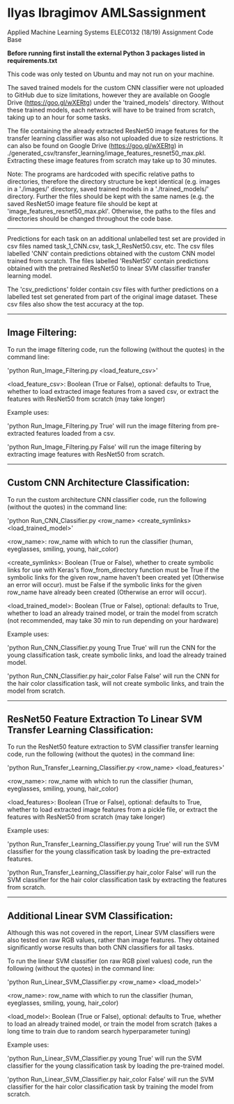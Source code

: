 # Ilyas Ibragimov AMLSassignment
Applied Machine Learning Systems ELEC0132 (18/19) Assignment Code Base

**Before running first install the external Python 3 packages listed in requirements.txt**

This code was only tested on Ubuntu and may not run on your machine.

The saved trained models for the custom CNN classifier were not uploaded to GitHub due to size limitations, however they are available on Google Drive (https://goo.gl/wXERtg) under the 'trained_models' directory. Without these trained models, each network will have to be trained from scratch, taking up to an hour for some tasks.

The file containing the already extracted ResNet50 image features for the transfer learning classifier was also not uploaded due to size restrictions. It can also be found on Google Drive (https://goo.gl/wXERtg) in ./generated_csv/transfer_learning/image_features_resnet50_max.pkl. Extracting these image features from scratch may take up to 30 minutes.

Note: The programs are hardcoded with specific relative paths to directories, therefore the directory structure be kept identical (e.g. images in a './images/' directory, saved trained models in a './trained_models/' directory. Further the files should be kept with the same names (e.g. the saved ResNet50 image feature file should be kept at 'image_features_resnet50_max.pkl'. Otherwise, the paths to the files and directories should be changed throughout the code base.

---
Predictions for each task on an additional unlabelled test set are provided in csv files named task_1_CNN.csv, task_1_ResNet50.csv, etc. The csv files labelled 'CNN' contain predictions obtained with the custom CNN model trained from scratch. The files labelled 'ResNet50' contain predictions obtained with the pretrained ResNet50 to linear SVM classifier transfer learning model.

The 'csv_predictions' folder contain csv files with further predictions on a labelled test set generated from part of the original image dataset. These csv files also show the test accuracy at the top.

---
## Image Filtering:

To run the image filtering code, run the following (without the quotes) in the command line:

'python Run_Image_Filtering.py <load_feature_csv>'

<load_feature_csv>: Boolean (True or False), optional: defaults to True,
        whether to load extracted image features from a saved csv, 
        or extract the features with ResNet50 from scratch (may take longer)

Example uses: 

'python Run_Image_Filtering.py True' will run the image filtering from pre-extracted features loaded from a csv. 

'python Run_Image_Filtering.py False' will run the image filtering by extracting image features with ResNet50 from scratch.

---
## Custom CNN Architecture Classification:

To run the custom architecture CNN classifier code, run the following (without the quotes) in the command line:

'python Run_CNN_Classifier.py <row_name> <create_symlinks> <load_trained_model>'

<row_name>: row_name with which to run the classifier (human, eyeglasses, smiling, young, hair_color)

<create_symlinks>: Boolean (True or False), whether to create symbolic links for use with Keras's flow_from_directory function
                   must be True if the symbolic links for the given row_name haven't been created yet (Otherwise an error will occur).
                   must be False if the symbolic links for the given row_name have already been created (Otherwise an error will occur).

<load_trained_model>: Boolean (True or False), optional: defaults to True,
                   whether to load an already trained model, or train the model from scratch (not recommended, may take 30 min to run depending on your hardware)

Example uses: 

'python Run_CNN_Classifier.py young True True' will run the CNN for the young classification task, create symbolic links, and load the already trained model. 

'python Run_CNN_Classifier.py hair_color False False' will run the CNN for the hair color classification task, will not create symbolic links, and train the model from scratch.

---
## ResNet50 Feature Extraction To Linear SVM Transfer Learning Classification:

To run the ResNet50 feature extraction to SVM classifier transfer learning code, 
run the following (without the quotes) in the command line:

'python Run_Transfer_Learning_Classifier.py <row_name> <load_features>'

<row_name>: row_name with which to run the classifier (human, eyeglasses, smiling, young, hair_color)

<load_features>: Boolean (True or False), optional: defaults to True,
                   whether to load extracted image features from a pickle file, 
                   or extract the features with ResNet50 from scratch (may take longer)

Example uses: 

'python Run_Transfer_Learning_Classifier.py young True' will run the SVM classifier for the young classification task by loading the pre-extracted features. 

'python Run_Transfer_Learning_Classifier.py hair_color False' will run the SVM classifier for the hair color classification task by extracting the features from scratch.

---
## Additional Linear SVM Classification:

Although this was not covered in the report, Linear SVM classifiers were also tested on raw RGB values, rather than image features. They obtained significantly worse results than both CNN classifiers for all tasks.

To run the linear SVM classifier (on raw RGB pixel values) code, run the following (without the quotes) in the command line:

'python Run_Linear_SVM_Classifier.py <row_name> <load_model>'

<row_name>: row_name with which to run the classifier (human, eyeglasses, smiling, young, hair_color)

<load_model>: Boolean (True or False), optional: defaults to True,
        whether to load an already trained model, or train the model from scratch (takes a long time to train due to random search hyperparameter tuning)

Example uses: 

'python Run_Linear_SVM_Classifier.py young True' will run the SVM classifier for the young classification task by loading the pre-trained model. 

'python Run_Linear_SVM_Classifier.py hair_color False' will run the SVM classifier for the hair color classification task by training the model from scratch.
